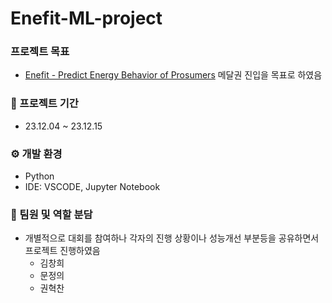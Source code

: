 # Enefit-ML-project

### 프로젝트 목표
- [Enefit - Predict Energy Behavior of Prosumers](https://www.kaggle.com/competitions/predict-energy-behavior-of-prosumers/overview)
메달권 진입을 목표로 하였음

### 📆 프로젝트 기간
- 23.12.04 ~ 23.12.15

### ⚙️ 개발 환경
- Python
- IDE: VSCODE, Jupyter Notebook

### 🏴 팀원 및 역할 분담
- 개별적으로 대회를 참여하나 각자의 진행 상황이나 성능개선 부분등을 공유하면서 프로젝트 진행하였음
  - 김창희  
  - 문정의 
  - 권혁찬 
